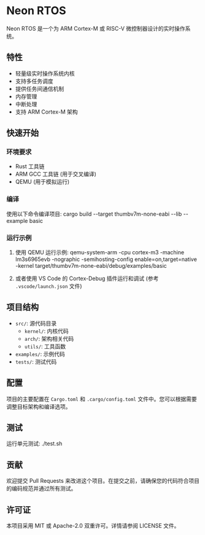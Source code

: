# Neon RTOS

Neon RTOS 是一个为 ARM Cortex-M 或 RISC-V 微控制器设计的实时操作系统。

## 特性

- 轻量级实时操作系统内核
- 支持多任务调度
- 提供任务间通信机制
- 内存管理
- 中断处理
- 支持 ARM Cortex-M 架构

## 快速开始

### 环境要求

- Rust 工具链
- ARM GCC 工具链 (用于交叉编译)
- QEMU (用于模拟运行)

### 编译

使用以下命令编译项目:
cargo build --target thumbv7m-none-eabi --lib --example basic


### 运行示例

1. 使用 QEMU 运行示例:
qemu-system-arm -cpu cortex-m3 -machine lm3s6965evb -nographic -semihosting-config enable=on,target=native -kernel target/thumbv7m-none-eabi/debug/examples/basic


2. 或者使用 VS Code 的 Cortex-Debug 插件运行和调试 (参考 `.vscode/launch.json` 文件)

## 项目结构

- `src/`: 源代码目录
  - `kernel/`: 内核代码
  - `arch/`: 架构相关代码
  - `utils/`: 工具函数
- `examples/`: 示例代码
- `tests/`: 测试代码

## 配置

项目的主要配置在 `Cargo.toml` 和 `.cargo/config.toml` 文件中。您可以根据需要调整目标架构和编译选项。

## 测试

运行单元测试:
./test.sh


## 贡献

欢迎提交 Pull Requests 来改进这个项目。在提交之前，请确保您的代码符合项目的编码规范并通过所有测试。

## 许可证

本项目采用 MIT 或 Apache-2.0 双重许可。详情请参阅 LICENSE 文件。